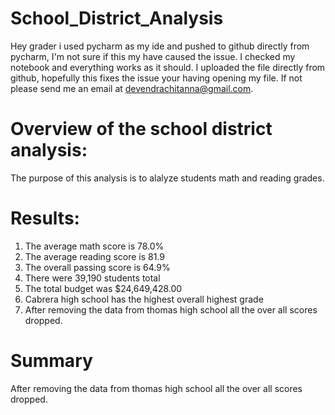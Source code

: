 # School_District_Analysis
Hey grader i used pycharm as my ide and pushed to github directly from pycharm, I'm not sure if this my have caused the issue. I checked my notebook and everything works as it should. I uploaded the file directly from github, hopefully this fixes the issue your having opening my file. If not please send me an email at devendrachitanna@gmail.com. 

# Overview of the school district analysis:

The purpose of this analysis is to alalyze students math and reading  grades.

# Results:
1. The average math score is 78.0%
2. The average reading score is 81.9
3. The overall passing score is 64.9%
4. There were 39,190 students total
5. The total budget was $24,649,428.00
6. Cabrera high school has the highest overall highest grade
7. After removing the data from thomas high school all the over all scores dropped.

# Summary

After removing the data from thomas high school all the over all scores dropped.

